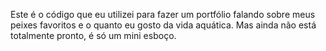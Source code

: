 Este é o código que eu utilizei para fazer um portfólio falando sobre meus peixes favoritos e o quanto eu gosto da vida aquática.
Mas ainda não está totalmente pronto, é só um mini esboço.
